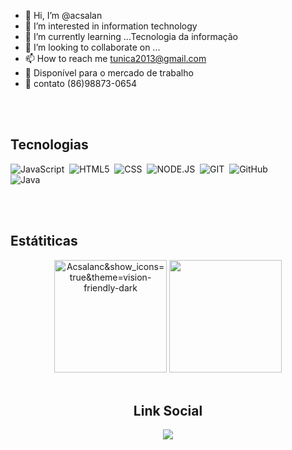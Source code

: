 - 👋 Hi, I’m @acsalan
- 👀 I’m interested in information technology
- 🌱 I’m currently learning ...Tecnologia da informação
- 💞️ I’m looking to collaborate on ...
- 📫 How to reach me tunica2013@gmail.com
- 👜 Disponível para o mercado de trabalho     
- 📱 contato (86)98873-0654          



<br><br>
## Tecnologias    

![JavaScript](https://img.shields.io/badge/-JAVASCRIPT-05122A?style=flat&logo=javascript)&nbsp;
![HTML5](https://img.shields.io/badge/-HTML-05122A?style=flat&logo=HTML5)&nbsp;
![CSS](https://img.shields.io/badge/-CSS-05122A?style=flat&logo=CSS3&logoColor=1572B6)&nbsp;
![NODE.JS](https://img.shields.io/badge/-NODE.JS-05122A?style=flat&logo=NODE.JS)&nbsp;
![GIT](https://img.shields.io/badge/-GIT-05122A?style=flat&logo=GIT)&nbsp;
![GitHub](https://img.shields.io/badge/-GITHUB-05122A?style=flat&logo=GITHUB)&nbsp;    
![Java](https://img.shields.io/badge/Java-ED8B00?style=for-the-badge&logo=java)&nbsp;


<br><br>

## Estátiticas  

<div align="center">
<img height="180em" src="https://github-readme-stats.vercel.app/api?username=Acsalan&show_icons=true&theme=vision-friendly-dark" alt="Acsalanc&show_icons=true&theme=vision-friendly-dark" alt="Acsalan's stats"/>
<img height="180em" src="https://github-readme-stats.vercel.app/api/top-langs/?username=Acsalan&layout=compact&langs_count=7&theme=vision-friendly-dark"
 </div>
 <br><br>
 
 
  ## Link Social
  
  <a href="https://www.linkedin.com/in/antonia-alves/a" target="_blank"><img src="https://img.shields.io/badge/-LinkedIn-%230077B5?style=for-the-badge&logo=linkedin&logoColor=white" target="_blank"></a>
